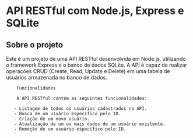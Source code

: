 # API RESTful com Node.js, Express e SQLite
## Sobre o projeto

   Este é um projeto de uma API RESTful desenvolvida em Node.js, utilizando o framework Express e o banco de dados SQLite.
   A API é capaz de realizar operações CRUD (Create, Read, Update e Delete) em uma tabela de usuários armazenada no banco de dados.
   
        Funcionalidades
        
        A API RESTful contém as seguintes funcionalidades:

       - Listagem de todos os usuários cadastrados na API.
       - Busca de um usuário específico pelo ID.
       - Criação de um novo usuário.
       - Atualização de um ou mais dados de um usuário existente.
       - Remoção de um usuário específico pelo ID.

